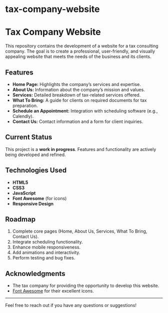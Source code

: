 # tax-company-website

# Tax Company Website

This repository contains the development of a website for a tax consulting company. The goal is to create a professional, user-friendly, and visually appealing website that meets the needs of the business and its clients.

## Features
- **Home Page:** Highlights the company’s services and expertise.
- **About Us:** Information about the company’s mission and values.
- **Services:** Detailed breakdown of tax-related services offered.
- **What To Bring:** A guide for clients on required documents for tax preparation.
- **Schedule an Appointment:** Integration with scheduling software (e.g., Calendly).
- **Contact Us:** Contact information and a form for client inquiries.

## Current Status
This project is a **work in progress**. Features and functionality are actively being developed and refined.

## Technologies Used
- **HTML5**
- **CSS3**
- **JavaScript**
- **Font Awesome** (for icons)
- **Responsive Design**

## Roadmap
1. Complete core pages (Home, About Us, Services, What To Bring, Contact Us).
2. Integrate scheduling functionality.
3. Enhance mobile responsiveness.
4. Add animations and interactivity.
5. Perform testing and bug fixes.

## Acknowledgments
- The tax company for providing the opportunity to develop this website.
- [Font Awesome](https://fontawesome.com/) for their excellent icons.

---
Feel free to reach out if you have any questions or suggestions!

